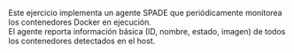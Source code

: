 Este ejercicio implementa un agente SPADE que periódicamente monitorea los contenedores Docker en ejecución.  
El agente reporta información básica (ID, nombre, estado, imagen) de todos los contenedores detectados en el host.

